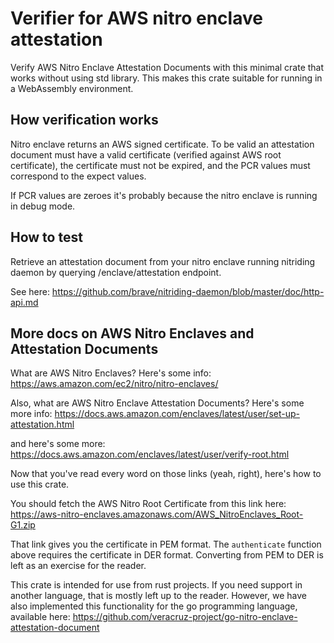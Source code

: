 # Verifier for AWS nitro enclave attestation

Verify AWS Nitro Enclave Attestation Documents with this minimal crate that works without using std library.
This makes this crate suitable for running in a WebAssembly environment.

## How verification works

Nitro enclave returns an AWS signed certificate.
To be valid an attestation document must have a valid certificate (verified against AWS root certificate), the certificate must not be expired, and the PCR values must correspond to the expect values.

If PCR values are zeroes it's probably because the nitro enclave is running in debug mode.

## How to test

Retrieve an attestation document from your nitro enclave running nitriding daemon by querying /enclave/attestation endpoint.

See here: https://github.com/brave/nitriding-daemon/blob/master/doc/http-api.md

## More docs on AWS Nitro Enclaves and Attestation Documents

What are AWS Nitro Enclaves? Here's some info: https://aws.amazon.com/ec2/nitro/nitro-enclaves/

Also, what are AWS Nitro Enclave Attestation Documents? Here's some more info: https://docs.aws.amazon.com/enclaves/latest/user/set-up-attestation.html

and here's some more: https://docs.aws.amazon.com/enclaves/latest/user/verify-root.html

Now that you've read every word on those links (yeah, right), here's how to use this crate.

You should fetch the AWS Nitro Root Certificate from this link here: https://aws-nitro-enclaves.amazonaws.com/AWS_NitroEnclaves_Root-G1.zip

That link gives you the certificate in PEM format. The `authenticate` function above requires the certificate in DER format. Converting from PEM to DER is left as an exercise for the reader.

This crate is intended for use from rust projects. If you need support in another language, that is mostly left up to the reader. However, we have also implemented this functionality for the go programming language, available here: https://github.com/veracruz-project/go-nitro-enclave-attestation-document
